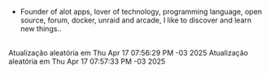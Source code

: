 
- Founder of alot apps, lover of technology, programming language, open source, forum, docker, unraid and arcade, I like to discover and learn new things..
<br>
Atualização aleatória em Thu Apr 17 07:56:29 PM -03 2025
Atualização aleatória em Thu Apr 17 07:57:33 PM -03 2025
